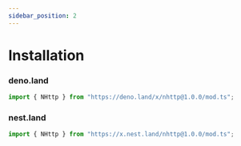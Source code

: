 ```yaml
---
sidebar_position: 2
---
```


# Installation
### deno.land
```js
import { NHttp } from "https://deno.land/x/nhttp@1.0.0/mod.ts";
```
### nest.land
```js
import { NHttp } from "https://x.nest.land/nhttp@1.0.0/mod.ts";
```
